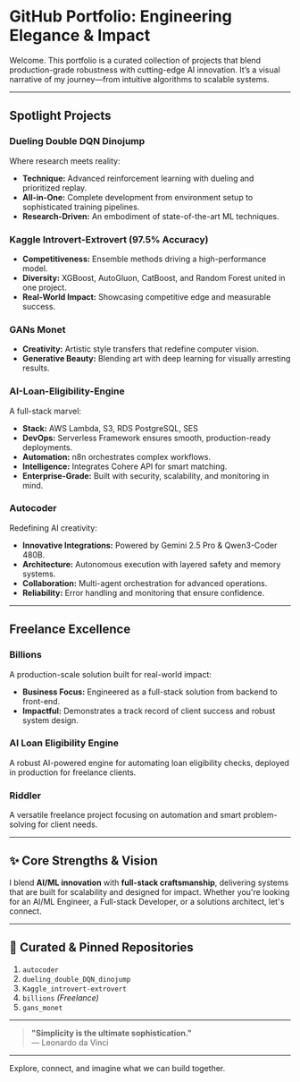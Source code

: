 # GitHub Portfolio: Engineering Elegance & Impact

Welcome. This portfolio is a curated collection of projects that blend production-grade robustness with cutting-edge AI innovation. It’s a visual narrative of my journey—from intuitive algorithms to scalable systems.

---

## Spotlight Projects

### Dueling Double DQN Dinojump
Where research meets reality:
- **Technique:** Advanced reinforcement learning with dueling and prioritized replay.
- **All-in-One:** Complete development from environment setup to sophisticated training pipelines.
- **Research-Driven:** An embodiment of state-of-the-art ML techniques.

### Kaggle Introvert-Extrovert (97.5% Accuracy)
- **Competitiveness:** Ensemble methods driving a high-performance model.
- **Diversity:** XGBoost, AutoGluon, CatBoost, and Random Forest united in one project.
- **Real-World Impact:** Showcasing competitive edge and measurable success.

### GANs Monet
- **Creativity:** Artistic style transfers that redefine computer vision.
- **Generative Beauty:** Blending art with deep learning for visually arresting results.

### AI-Loan-Eligibility-Engine
A full-stack marvel:
- **Stack:** AWS Lambda, S3, RDS PostgreSQL, SES
- **DevOps:** Serverless Framework ensures smooth, production-ready deployments.
- **Automation:** n8n orchestrates complex workflows.
- **Intelligence:** Integrates Cohere API for smart matching.
- **Enterprise-Grade:** Built with security, scalability, and monitoring in mind.

### Autocoder
Redefining AI creativity:
- **Innovative Integrations:** Powered by Gemini 2.5 Pro & Qwen3-Coder 480B.
- **Architecture:** Autonomous execution with layered safety and memory systems.
- **Collaboration:** Multi-agent orchestration for advanced operations.
- **Reliability:** Error handling and monitoring that ensure confidence.



---

## Freelance Excellence

### Billions
A production-scale solution built for real-world impact:
- **Business Focus:** Engineered as a full-stack solution from backend to front-end.
- **Impactful:** Demonstrates a track record of client success and robust system design.

### AI Loan Eligibility Engine
A robust AI-powered engine for automating loan eligibility checks, deployed in production for freelance clients.

### Riddler
A versatile freelance project focusing on automation and smart problem-solving for client needs.

---

## ✨ Core Strengths & Vision

I blend **AI/ML innovation** with **full-stack craftsmanship**, delivering systems that are built for scalability and designed for impact. Whether you're looking for an AI/ML Engineer, a Full-stack Developer, or a solutions architect, let's connect.

---

## 📌 Curated & Pinned Repositories

1. `autocoder`
2. `dueling_double_DQN_dinojump`
3. `Kaggle_introvert-extrovert`
4. `billions` *(Freelance)*
5. `gans_monet`

---

> **"Simplicity is the ultimate sophistication."**  
> — Leonardo da Vinci

---

Explore, connect, and imagine what we can build together.
